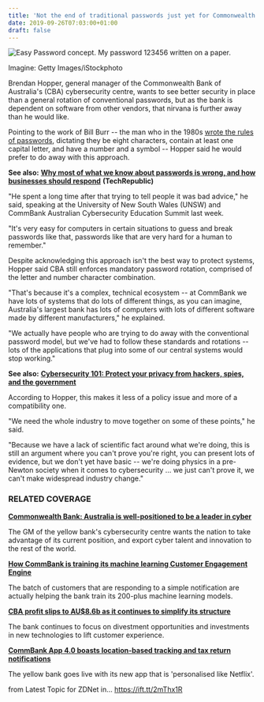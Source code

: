 ```yaml
---
title: 'Not the end of traditional passwords just yet for Commonwealth Bank'
date: 2019-09-26T07:03:00+01:00
draft: false
---
```


![Easy Password concept. My password 123456 written on a paper.](https://zdnet3.cbsistatic.com/hub/i/2019/04/18/02b36018-bb7c-418c-908f-d326ec8ecad9/5bd74973b944e607fd31c9878efd680a/istock-crappy-password.jpg)

Imagine: Getty Images/iStockphoto

Brendan Hopper, general manager of the Commonwealth Bank of Australia's (CBA) cybersecurity centre, wants to see better security in place than a general rotation of conventional passwords, but as the bank is dependent on software from other vendors, that nirvana is further away than he would like.

Pointing to the work of Bill Burr -- the man who in the 1980s [wrote the rules of passwords](https://www.zdnet.com/article/hate-silly-password-rules-so-does-the-guy-who-created-them/), dictating they be eight characters, contain at least one capital letter, and have a number and a symbol -- Hopper said he would prefer to do away with this approach.

**See also:** [**Why most of what we know about passwords is wrong, and how businesses should respond**](https://www.techrepublic.com/article/why-most-of-what-we-know-about-passwords-is-wrong-and-how-businesses-should-respond/) **(TechRepublic)**

"He spent a long time after that trying to tell people it was bad advice," he said, speaking at the University of New South Wales (UNSW) and CommBank Australian Cybersecurity Education Summit last week.

"It's very easy for computers in certain situations to guess and break passwords like that, passwords like that are very hard for a human to remember."

Despite acknowledging this approach isn't the best way to protect systems, Hopper said CBA still enforces mandatory password rotation, comprised of the letter and number character combination.

"That's because it's a complex, technical ecosystem -- at CommBank we have lots of systems that do lots of different things, as you can imagine, Australia's largest bank has lots of computers with lots of different software made by different manufacturers," he explained.

"We actually have people who are trying to do away with the conventional password model, but we've had to follow these standards and rotations -- lots of the applications that plug into some of our central systems would stop working."

**See also:** [**Cybersecurity 101: Protect your privacy from hackers, spies, and the government**](https://www.zdnet.com/article/online-security-101-how-to-protect-your-privacy-from-hackers-spies-and-the-government/)

According to Hopper, this makes it less of a policy issue and more of a compatibility one.

"We need the whole industry to move together on some of these points," he said.

"Because we have a lack of scientific fact around what we're doing, this is still an argument where you can't prove you're right, you can present lots of evidence, but we don't yet have basic -- we're doing physics in a pre-Newton society when it comes to cybersecurity ... we just can't prove it, we can't make widespread industry change."

### RELATED COVERAGE

[**Commonwealth Bank: Australia is well-positioned to be a leader in cyber**](https://www.zdnet.com/article/commonwealth-bank-australia-is-well-positioned-to-be-a-leader-in-cyber/)

The GM of the yellow bank's cybersecurity centre wants the nation to take advantage of its current position, and export cyber talent and innovation to the rest of the world.

[**How CommBank is training its machine learning Customer Engagement Engine**](https://www.zdnet.com/article/how-commbank-is-training-its-machine-learning-customer-engagement-engine/)

The batch of customers that are responding to a simple notification are actually helping the bank train its 200-plus machine learning models.

[**CBA profit slips to AU$8.6b as it continues to simplify its structure**](https://www.zdnet.com/article/cba-profit-slips-to-au8-6b-as-it-continues-to-simplify-its-structure/)

The bank continues to focus on divestment opportunities and investments in new technologies to lift customer experience.

[**CommBank App 4.0 boasts location-based tracking and tax return notifications**](https://www.zdnet.com/article/commbank-app-4-0-boasts-location-based-tracking-and-tax-return-notifications/)

The yellow bank goes live with its new app that is 'personalised like Netflix'.

  
  
from Latest Topic for ZDNet in... https://ift.tt/2mThx1R